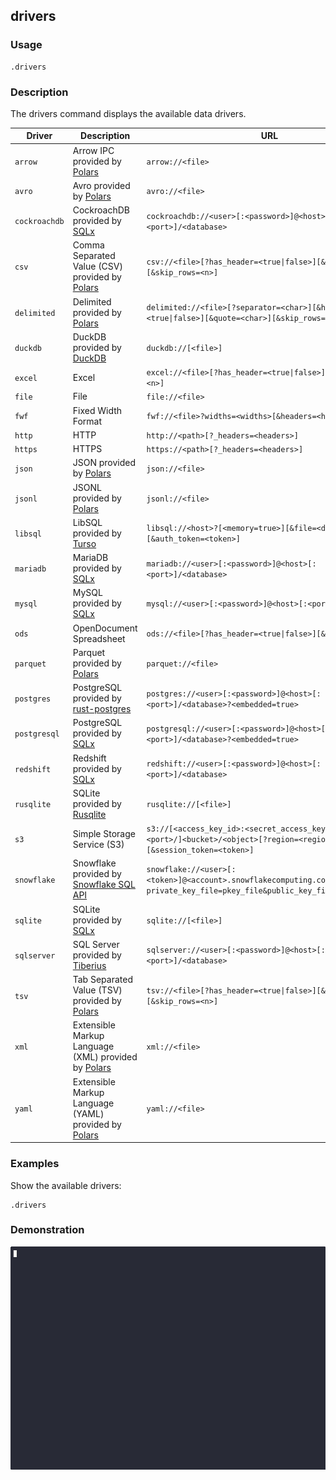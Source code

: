 ## drivers

### Usage

```text
.drivers
```

### Description

The drivers command displays the available data drivers.

| Driver        | Description                                                                                            | URL                                                                                                                       |
|---------------|--------------------------------------------------------------------------------------------------------|---------------------------------------------------------------------------------------------------------------------------|
| `arrow`       | Arrow IPC provided by [Polars](https://github.com/pola-rs/polars)                                      | `arrow://<file>`                                                                                                          |
| `avro`        | Avro provided by [Polars](https://github.com/pola-rs/polars)                                           | `avro://<file>`                                                                                                           |
| `cockroachdb` | CockroachDB provided by [SQLx](https://github.com/launchbadge/sqlx)                                    | `cockroachdb://<user>[:<password>]@<host>[:<port>]/<database>`                                                            |
| `csv`         | Comma Separated Value (CSV) provided by [Polars](https://github.com/pola-rs/polars)                    | `csv://<file>[?has_header=<true\|false>][&quote=<char>][&skip_rows=<n>]`                                                  |
| `delimited`   | Delimited provided by [Polars](https://github.com/pola-rs/polars)                                      | `delimited://<file>[?separator=<char>][&has_header=<true\|false>][&quote=<char>][&skip_rows=<n>]`                         |
| `duckdb`      | DuckDB provided by [DuckDB](https://duckdb.org/)                                                       | `duckdb://[<file>]`                                                                                                       |
| `excel`       | Excel                                                                                                  | `excel://<file>[?has_header=<true\|false>][&skip_rows=<n>]`                                                               |
| `file`        | File                                                                                                   | `file://<file>`                                                                                                           |
| `fwf`         | Fixed Width Format                                                                                     | `fwf://<file>?widths=<widths>[&headers=<headers>]`                                                                        |
| `http`        | HTTP                                                                                                   | `http://<path>[?_headers=<headers>]`                                                                                      |
| `https`       | HTTPS                                                                                                  | `https://<path>[?_headers=<headers>]`                                                                                     |
| `json`        | JSON provided by [Polars](https://github.com/pola-rs/polars)                                           | `json://<file>`                                                                                                           |
| `jsonl`       | JSONL provided by [Polars](https://github.com/pola-rs/polars)                                          | `jsonl://<file>`                                                                                                          |
| `libsql`      | LibSQL provided by [Turso](https://github.com/tursodatabase/libsql)                                    | `libsql://<host>?[<memory=true>][&file=<database_file>][&auth_token=<token>]`                                             |
| `mariadb`     | MariaDB provided by [SQLx](https://github.com/launchbadge/sqlx)                                        | `mariadb://<user>[:<password>]@<host>[:<port>]/<database>`                                                                |
| `mysql`       | MySQL provided by [SQLx](https://github.com/launchbadge/sqlx)                                          | `mysql://<user>[:<password>]@<host>[:<port>]/<database>`                                                                  |
| `ods`         | OpenDocument Spreadsheet                                                                               | `ods://<file>[?has_header=<true\|false>][&skip_rows=<n>]`                                                                 |
| `parquet`     | Parquet provided by [Polars](https://github.com/pola-rs/polars)                                        | `parquet://<file>`                                                                                                        |
| `postgres`    | PostgreSQL provided by [rust-postgres](https://github.com/sfackler/rust-postgres)                      | `postgres://<user>[:<password>]@<host>[:<port>]/<database>?<embedded=true>`                                               |
| `postgresql`  | PostgreSQL provided by [SQLx](https://github.com/launchbadge/sqlx)                                     | `postgresql://<user>[:<password>]@<host>[:<port>]/<database>?<embedded=true>`                                             |
| `redshift`    | Redshift provided by [SQLx](https://github.com/launchbadge/sqlx)                                       | `redshift://<user>[:<password>]@<host>[:<port>]/<database>`                                                               |
| `rusqlite`    | SQLite provided by [Rusqlite](https://github.com/rusqlite/rusqlite?tab=readme-ov-file#rusqlite)        | `rusqlite://[<file>]`                                                                                                     |
| `s3`          | Simple Storage Service (S3)                                                                            | `s3://[<access_key_id>:<secret_access_key>@][<host>:<port>/]<bucket>/<object>[?region=<region>][&session_token=<token>]`  |
| `snowflake`   | Snowflake provided by [Snowflake SQL API](https://docs.snowflake.com/en/developer-guide/sql-api/index) | `snowflake://<user>[:<token>]@<account>.snowflakecomputing.com/[?private_key_file=pkey_file&public_key_file=pubkey_file]` |
| `sqlite`      | SQLite provided by [SQLx](https://github.com/launchbadge/sqlx)                                         | `sqlite://[<file>]`                                                                                                       |
| `sqlserver`   | SQL Server provided by [Tiberius](https://github.com/prisma/tiberius)                                  | `sqlserver://<user>[:<password>]@<host>[:<port>]/<database>`                                                              |
| `tsv`         | Tab Separated Value (TSV) provided by [Polars](https://github.com/pola-rs/polars)                      | `tsv://<file>[?has_header=<true\|false>][&quote=<char>][&skip_rows=<n>]`                                                  |
| `xml`         | Extensible Markup Language (XML) provided by [Polars](https://github.com/pola-rs/polars)               | `xml://<file>`                                                                                                            |
| `yaml`        | Extensible Markup Language (YAML) provided by [Polars](https://github.com/pola-rs/polars)              | `yaml://<file>`                                                                                                           |

### Examples

Show the available drivers:

```text
.drivers
```

### Demonstration

![](./demo.gif)

